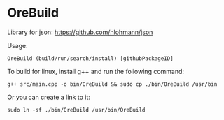 # OreBuild
 Library for json: https://github.com/nlohmann/json

 Usage:
 ```
 OreBuild (build/run/search/install) [githubPackageID]
 ```

 To build for linux, install g++ and run the following command:
 ```
 g++ src/main.cpp -o bin/OreBuild && sudo cp ./bin/OreBuild /usr/bin
 ```
 Or you can create a link to it:
 ```
 sudo ln -sf ./bin/OreBuild /usr/bin/OreBuild
 ```
